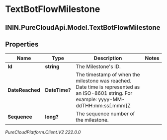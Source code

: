 # TextBotFlowMilestone

## ININ.PureCloudApi.Model.TextBotFlowMilestone

## Properties

|Name | Type | Description | Notes|
|------------ | ------------- | ------------- | -------------|
| **Id** | **string** | The Milestone&#39;s ID. | |
| **DateReached** | **DateTime?** | The timestamp of when the milestone was reached. Date time is represented as an ISO-8601 string. For example: yyyy-MM-ddTHH:mm:ss[.mmm]Z | |
| **Sequence** | **long?** | The sequence number of the milestone. | |



_PureCloudPlatform.Client.V2 222.0.0_
